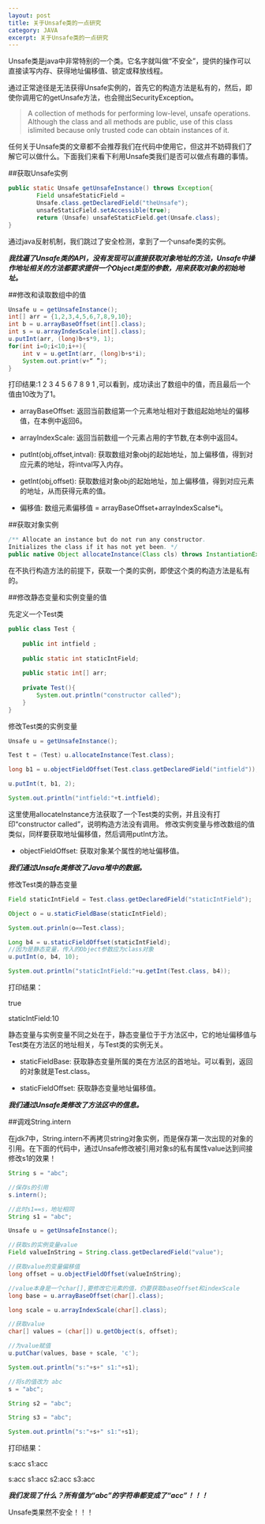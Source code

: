 ```yaml
---
layout: post
title: 关于Unsafe类的一点研究
category: JAVA
excerpt: 关于Unsafe类的一点研究
---
```

Unsafe类是java中非常特别的一个类。它名字就叫做“不安全”，提供的操作可以直接读写内存、获得地址偏移值、锁定或释放线程。

通过正常途径是无法获得Unsafe实例的，首先它的构造方法是私有的，然后，即使你调用它的getUnsafe方法，也会抛出SecurityException。

> A collection of methods for performing low-level, unsafe operations. Although the class and all methods are public, use of this class islimited because only trusted code can obtain instances of it.

任何关于Unsafe类的文章都不会推荐我们在代码中使用它，但这并不妨碍我们了解它可以做什么。下面我们来看下利用Unsafe类我们是否可以做点有趣的事情。

##获取Unsafe实例

~~~java
public static Unsafe getUnsafeInstance() throws Exception{
		Field unsafeStaticField = 
		Unsafe.class.getDeclaredField("theUnsafe");
		unsafeStaticField.setAccessible(true);
		return (Unsafe) unsafeStaticField.get(Unsafe.class);
}
~~~

通过java反射机制，我们跳过了安全检测，拿到了一个unsafe类的实例。

***我找遍了Unsafe类的API，没有发现可以直接获取对象地址的方法，Unsafe中操作地址相关的方法都要求提供一个Object类型的参数，用来获取对象的初始地址。***

##修改和读取数组中的值

~~~java
Unsafe u = getUnsafeInstance();
int[] arr = {1,2,3,4,5,6,7,8,9,10};
int b = u.arrayBaseOffset(int[].class);
int s = u.arrayIndexScale(int[].class);
u.putInt(arr, (long)b+s*9, 1);
for(int i=0;i<10;i++){
	int v = u.getInt(arr, (long)b+s*i);
	System.out.print(v+“ ”);
}
~~~

打印结果:1 2 3 4 5 6 7 8 9 1 ,可以看到，成功读出了数组中的值，而且最后一个值由10改为了1。

* arrayBaseOffset: 返回当前数组第一个元素地址相对于数组起始地址的偏移值，在本例中返回6。

* arrayIndexScale: 返回当前数组一个元素占用的字节数,在本例中返回4。

* putInt(obj,offset,intval): 获取数组对象obj的起始地址，加上偏移值，得到对应元素的地址，将intval写入内存。

* getInt(obj,offset): 获取数组对象obj的起始地址，加上偏移值，得到对应元素的地址，从而获得元素的值。

* 偏移值: 数组元素偏移值 = arrayBaseOffset+arrayIndexScalse\*i。

##获取对象实例

~~~java
/** Allocate an instance but do not run any constructor.
Initializes the class if it has not yet been. */
public native Object allocateInstance(Class cls) throws InstantiationException;
~~~

在不执行构造方法的前提下，获取一个类的实例，即使这个类的构造方法是私有的。

##修改静态变量和实例变量的值

先定义一个Test类

~~~java
public class Test {
	
	public int intfield ;
	
	public static int staticIntField;
	
	public static int[] arr;
	
	private Test(){
		System.out.println("constructor called");
	}
}
~~~

修改Test类的实例变量

~~~java
Unsafe u = getUnsafeInstance();

Test t = (Test) u.allocateInstance(Test.class);

long b1 = u.objectFieldOffset(Test.class.getDeclaredField("intfield"));

u.putInt(t, b1, 2);

System.out.println("intfield:"+t.intfield);
~~~

这里使用allocateInstance方法获取了一个Test类的实例，并且没有打印“constructor called”，说明构造方法没有调用。
修改实例变量与修改数组的值类似，同样要获取地址偏移值，然后调用putInt方法。

* objectFieldOffset: 获取对象某个属性的地址偏移值。

***我们通过Unsafe类修改了Java堆中的数据。***

修改Test类的静态变量

~~~java
Field staticIntField = Test.class.getDeclaredField("staticIntField");

Object o = u.staticFieldBase(staticIntField);

System.out.prinln(o==Test.class);

Long b4 = u.staticFieldOffset(staticIntField);
//因为是静态变量，传入的Object参数应为class对象
u.putInt(o, b4, 10);

System.out.println("staticIntField:"+u.getInt(Test.class, b4));	
~~~

打印结果：

true

staticIntField:10

静态变量与实例变量不同之处在于，静态变量位于于方法区中，它的地址偏移值与Test类在方法区的地址相关，与Test类的实例无关。

* staticFieldBase: 获取静态变量所属的类在方法区的首地址。可以看到，返回的对象就是Test.class。

* staticFieldOffset: 获取静态变量地址偏移值。

***我们通过Unsafe类修改了方法区中的信息。***

##调戏String.intern

在jdk7中，String.intern不再拷贝string对象实例，而是保存第一次出现的对象的引用。在下面的代码中，通过Unsafe修改被引用对象s的私有属性value达到间接修改s1的效果！

~~~java
String s = "abc";

//保存s的引用
s.intern();

//此时s1==s，地址相同
String s1 = "abc";

Unsafe u = getUnsafeInstance();

//获取s的实例变量value
Field valueInString = String.class.getDeclaredField("value");

//获取value的变量偏移值
long offset = u.objectFieldOffset(valueInString);

//value本身是一个char[],要修改它元素的值，仍要获取baseOffset和indexScale
long base = u.arrayBaseOffset(char[].class);

long scale = u.arrayIndexScale(char[].class);

//获取value
char[] values = (char[]) u.getObject(s, offset);

//为value赋值
u.putChar(values, base + scale, 'c');

System.out.println("s:"+s+" s1:"+s1);

//将s的值改为 abc
s = "abc";

String s2 = "abc";

String s3 = "abc";

System.out.println("s:"+s+" s1:"+s1);
~~~

打印结果：

s:acc s1:acc

s:acc s1:acc s2:acc s3:acc

***我们发现了什么？所有值为“abc”的字符串都变成了“acc”！！！***

Unsafe类果然不安全！！！




